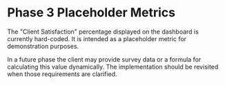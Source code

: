 # Phase 3 Placeholder Metrics

The "Client Satisfaction" percentage displayed on the dashboard is currently hard-coded. It is intended as a placeholder metric for demonstration purposes.

In a future phase the client may provide survey data or a formula for calculating this value dynamically. The implementation should be revisited when those requirements are clarified.
